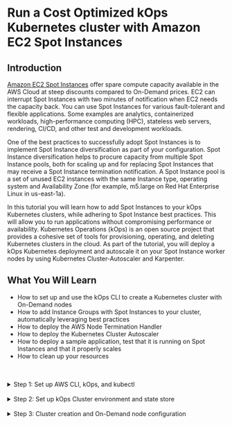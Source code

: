 # Run a Cost Optimized kOps Kubernetes cluster with Amazon EC2 Spot Instances

## Introduction

[Amazon EC2 Spot Instances](https://aws.amazon.com/ec2/spot/) offer spare compute capacity available in the AWS Cloud at steep discounts compared to On-Demand prices. EC2 can interrupt Spot Instances with two minutes of notification when EC2 needs the capacity back. You can use Spot Instances for various fault-tolerant and flexible applications. Some examples are analytics, containerized workloads, high-performance computing (HPC), stateless web servers, rendering, CI/CD, and other test and development workloads.

One of the best practices to successfully adopt Spot Instances is to implement Spot Instance diversification as part of your configuration. Spot Instance diversification helps to procure capacity from multiple Spot Instance pools, both for scaling up and for replacing Spot Instances that may receive a Spot Instance termination notification. A Spot Instance pool is a set of unused EC2 instances with the same Instance type, operating system and Availability Zone (for example, m5.large on Red Hat Enterprise Linux in us-east-1a).

In this tutorial you will learn how to add Spot Instances to your kOps Kubernetes clusters, while adhering to Spot Instance best practices. This will allow you to run applications without compromising performance or availability. Kubernetes Operations (kOps) is an open source project that provides a cohesive set of tools for provisioning, operating, and deleting Kubernetes clusters in the cloud. As part of the tutorial, you will deploy a kOps Kubernetes deployment and autoscale it on your Spot Instance worker nodes by using Kubernetes Cluster-Autoscaler and Karpenter.

## What You Will Learn

- How to set up and use the kOps CLI to create a Kubernetes cluster with On-Demand nodes
- How to add Instance Groups with Spot Instances to your cluster, automatically leveraging best practices
- How to deploy the AWS Node Termination Handler
- How to deploy the Kubernetes Cluster Autoscaler
- How to deploy a sample application, test that it is running on Spot Instances and that it properly scales
- How to clean up your resources
<br/>
<br/>

<details>
  <summary>Step 1: Set up AWS CLI, kOps, and kubectl</summary>
<br/>

In this step you will install all the dependencies that you will need during the tutorial.
<br/>

1. Install version 2 of the AWS CLI by running the following commands — if you’re using Linux — or follow the instructions in the [AWS CLI installation guide](https://docs.aws.amazon.com/cli/latest/userguide/install-cliv2.html) for different operating systems.

   ```bash
   curl "https://awscli.amazonaws.com/awscli-exe-linux-x86_64.zip" -o "awscliv2.zip"
   unzip awscliv2.zip
   sudo ./aws/install
   ```

2. kOps requires that you have AWS credentials configured in your environment. The `aws configure` command is the fastest way to set up your AWS CLI installation for general use. Run the command and follow the prompts. You can use Administrator IAM policy, but if you want to limit the permissions required by kOps, the minimum required IAM privileges you will need are:

- AmazonEC2FullAccess
- AmazonRoute53FullAccess
- AmazonS3FullAccess
- IAMFullAccess
- AmazonVPCFullAccess
- Events:
  - DeleteRule
  - ListRules
  - ListTargetsByRule
  - ListTagsForResource
  - PutEvents
  - PutRule
  - PutTargets
  - RemoveTargets
  - TagResource
- SQS:
  - CreateQueue
  - DeleteQueue
  - GetQueueAtttributes   
  - ListQueues
  - ListQueueTags 

3. [Install kOps](https://kops.sigs.k8s.io/getting_started/install/) in your environment. You can also follow this guide to install kOps for other architectures and platforms. At the time of writing, the latest version of kOps is v1.23.1

    ```bash
    export KOPS_VERSION=v1.23.1
    curl -LO https://github.com/kubernetes/kops/releases/download/${KOPS_VERSION}/kops-linux-amd64
    chmod +x kops-linux-amd64
    sudo mv kops-linux-amd64 /usr/local/bin/kops
    kops version
    ```

4. Install Kubectl. You can also follow [this guide](https://kubernetes.io/docs/tasks/tools/install-kubectl/) for other architectures and platforms. You should use the same major kubectl version as the kOps version selected.

    ```bash
    export KUBECTL_VERSION=v1.23.6
    sudo curl --silent --location -o /usr/local/bin/kubectl https://storage.googleapis.com/kubernetes-release/release/${KUBECTL_VERSION}/bin/linux/amd64/kubectl
    sudo chmod +x /usr/local/bin/kubectl
    kubectl version
    ```

5. In addition to kOps and kubectl, install [yq](https://github.com/mikefarah/yq/), a portable command-line YAML processor. You can follow yq [installation instructions](https://mikefarah.gitbook.io/yq/) for your system. On Cloud9 and Linux, you can install yq with the command on the right. The command requires that Go tools are installed in your environment. You can run  `go version` to check if Go is already installed in your environment; if it is not, [install go tools](https://golang.org/doc/install#install) before proceeding with this step.

    ```bash
    GO111MODULE=on go get github.com/mikefarah/yq ; export PATH=$PATH:~/go/bin
    ```
</details>

<br/>

<details>
  <summary>Step 2: Set up kOps Cluster environment and state store</summary>
<br/>

In this step you will configure some of the environment variables that will be used to set up your environment, and create and configure the S3 bucket that kOps will use as [states store](https://kops.sigs.k8s.io/state/).


1. Export environment variables according to the following requirements:
    - The name of your cluster will be **“spot-kops-cluster”**. To reduce the dependencies on other services, in this tutorial you will create your cluster using [Gossip DNS](https://kops.sigs.k8s.io/gossip/), hence the cluster domain will be **k8s.local** and the fully qualified name of the cluster **spot-kops-cluster.k8s.local**.
    - You will also create an S3 bucket where kOps configuration and the cluster's state will be stored. You will use [uuidgen](https://man7.org/linux/man-pages/man1/uuidgen.1.html) to generate a [unique S3 bucket name](https://docs.aws.amazon.com/AmazonS3/latest/dev/UsingBucket.html).
    - In the above command, you will set the environment variables that will be used across the rest of the session.

    ```bash
    export NAME=spot-kops-cluster.k8s.local
    export KOPS_STATE_PREFIX=spot-kops-$(uuidgen)
    export KOPS_STATE_STORE=s3://${KOPS_STATE_PREFIX}
    ```

2. Additionally you will set a few other environment variables that define the region and availability zones where your cluster will be deployed. In this tutorial, the region will be “us-east-1”, you can change this and point it to the region where you would prefer running your cluster.

    ```bash
    export AWS_REGION=us-east-1
    export AWS_REGION_AZS=$(aws ec2 describe-availability-zones \
    --region ${AWS_REGION} \
    --query 'AvailabilityZones[0:3].ZoneName' \
    --output text | \
    sed 's/\t/,/g')
    ```

3. Now that you have the name of your cluster and S3 State Store bucket defined, let's create the S3 bucket.

    ```bash
    aws s3api create-bucket \
    --bucket ${KOPS_STATE_PREFIX} \
    --region ${AWS_REGION} 
    ```

4. Once the bucket has been created, you can apply one of kOps best practices by enabling S3 Versioning on the bucket. S3 is acting as the state store, and by enabling versioning on the bucket you will be able to recover your cluster back to a previous state and configuration.

    ```bash
    aws s3api put-bucket-versioning \
    --bucket ${KOPS_STATE_PREFIX} \
    --region ${AWS_REGION} \
    --versioning-configuration Status=Enabled
    ```
</details>

<br/>

<details>
  <summary>Step 3: Cluster creation and On-Demand node configuration</summary>
<br/>

In this step you will create the cluster control plane and a kOps InstanceGroup with OnDemand instances. You will also add some labels to the group, so that you can place pods accordingly later on.

1. It is now time to create the cluster. You will build a [Highly Available (HA)](https://kops.sigs.k8s.io/operations/high_availability/) cluster using m5.large instances for the [kubernetes masters](https://kubernetes.io/docs/concepts/) spread across three Availability Zones. Additionally you will create an InstanceGroup with two t3.large OnDemand worker nodes, that you will use to demonstrate how you can configure your applications to run on Spot or OnDemand Instances, depending on the type of workflow.

    ```bash
    kops create cluster \
    --name ${NAME} \
    --state ${KOPS_STATE_STORE} \
    --cloud aws \
    --master-size m5.large \
    --master-count 3 \
    --master-zones ${AWS_REGION_AZS} \
    --zones ${AWS_REGION_AZS} \
    --node-size t3.large \
    --node-count 2 \
    --dns private 
    ```

2. Great! The output of the previous command displays all the resources that will be created. You can check that the cluster configuration has been written to the kOps state S3 bucket. The following command should showcase the cluster state, and yield and an output similar to the following one:

    ```bash
    aws s3 ls --recursive ${KOPS_STATE_STORE}
    ```

    ```bash
    2022-05-11 00:08:21          0 spot-kops-cluster.k8s.local/clusteraddons/default
    2022-05-11 00:08:21       1723 spot-kops-cluster.k8s.local/config
    2022-05-11 00:08:21        454 spot-kops-cluster.k8s.local/instancegroup/master-us-east-1a
    2022-05-11 00:08:21        454 spot-kops-cluster.k8s.local/instancegroup/master-us-east-1b
    2022-05-11 00:08:21        454 spot-kops-cluster.k8s.local/instancegroup/master-us-east-1c
    2022-05-11 00:08:21        450 spot-kops-cluster.k8s.local/instancegroup/nodes-us-east-1a
    2022-05-11 00:08:21        450 spot-kops-cluster.k8s.local/instancegroup/nodes-us-east-1b
    2022-05-11 00:08:21        450 spot-kops-cluster.k8s.local/instancegroup/nodes-us-east-1c
    ```

3. As for the two nodes in the InstanceGroup that you created, you should label those as OnDemand nodes by adding a lifecycle label. kOps created an instance group per AZ for your nodes, so you will apply the changes to each of them. To merge the new configuration attributes to the cluster nodes, you will use yq.

    ```bash
    for availability_zone in $(echo ${AWS_REGION_AZS} | sed 's/,/ /g')
    do
    NODEGROUP_NAME=nodes-${availability_zone}
    echo "Updating configuration for group ${NODEGROUP_NAME}"
    cat << EOF > ./nodes-extra-labels.yaml
spec:
  nodeLabels:
    kops.k8s.io/lifecycle: OnDemand
EOF
    kops get instancegroups --name ${NAME} ${NODEGROUP_NAME} -o yaml > ./${NODEGROUP_NAME}.yaml
    yq merge -a append --overwrite --inplace ./${NODEGROUP_NAME}.yaml ./nodes-extra-labels.yaml
    aws s3 cp ${NODEGROUP_NAME}.yaml ${KOPS_STATE_STORE}/${NAME}/instancegroup/${NODEGROUP_NAME}
    done
    ```

</details>
